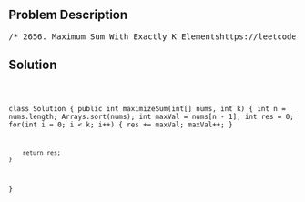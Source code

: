 <!--
<style>
  body { font-family: Arial, sans-serif; }
  .container { max-width: 700px; margin: 0 auto; padding: 10px; }
  .comment-block { background-color: #f9f9f9; padding: 10px; border-left: 5px solid #ccc; overflow-wrap: break-word; white-space: pre-wrap; }
  .code-block { background-color: #f4f4f4; padding: 10px; border: 1px solid #ddd; overflow-wrap: break-word; white-space: pre-wrap; }
</style>
-->

<div class='container'>
<h2>Problem Description</h2>
<div class='comment-block'>
<pre>
/* 2656. Maximum Sum With Exactly K Elementshttps://leetcode.com/problems/maximum-sum-with-exactly-k-elements/description/You are given a 0-indexed integer array nums and an integer k.Your task is to perform the following operation exactly k times in order tomaximize your score:Select an element m from nums.Remove the selected element m from the array.Add a new element with a value of m + 1 to the array.Increase your score by m.Return the maximum score you can achieve after performing the operationexactly k times.Example 1:Input: nums = [1,2,3,4,5], k = 3Output: 18Explanation: We need to choose exactly 3 elements from nums to maximize thesum.For the first iteration, we choose 5. Then sum is 5 and nums = [1,2,3,4,6]For the second iteration, we choose 6. Then sum is 5 + 6 and nums =[1,2,3,4,7]For the third iteration, we choose 7. Then sum is 5 + 6 + 7 = 18 and nums =[1,2,3,4,8]So, we will return 18.It can be proven, that 18 is the maximum answer that we can achieve.Example 2:Input: nums = [5,5,5], k = 2Output: 11Explanation: We need to choose exactly 2 elements from nums to maximize thesum.For the first iteration, we choose 5. Then sum is 5 and nums = [5,5,6]For the second iteration, we choose 6. Then sum is 5 + 6 = 11 and nums =[5,5,7]So, we will return 11.It can be proven, that 11 is the maximum answer that we can achieve.Constraints:1 <= nums.length <= 1001 <= nums[i] <= 1001 <= k <= 100*/</pre>
</div>

<h2>Solution</h2>
<div class='code-block'>
<pre><code class='language-java'>

class Solution {
    public int maximizeSum(int[] nums, int k) {
        int n = nums.length;
        Arrays.sort(nums);
        int maxVal = nums[n - 1];
        int res = 0;
        for(int i = 0; i < k; i++) {
            res += maxVal;
            maxVal++;
        }

        return res;
    }
}</code></pre>
</div>
</div>
